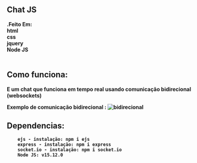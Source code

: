 ## <strong>Chat JS<strong>
<strong>.Feito Em: <br>
html   <br>
css    <br>
jquery <br>
Node JS
<br>
<br>
## <strong>Como funciona:</strong>
E um chat que funciona em tempo real usando comunicação bidirecional (websockets)

Exemplo de comunicação bidirecional :
 ![bidirecional](https://miro.medium.com/max/700/1*QJGIGa8nF1qFPbPnNvFiuQ.png)
## <strong>Dependencias:</strongs> 
        ejs - instalação: npm i ejs
        express - instalação: npm i express 
        socket.io - instalação: npm i socket.io
        Node JS: v15.12.0                  
